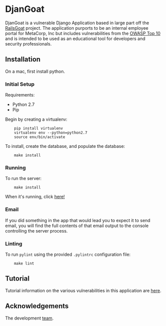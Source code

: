 # DjanGoat

DjanGoat is a vulnerable Django Application based in large part off the [RailsGoat](https://github.com/OWASP/railsgoat) project. The application purports to be an internal employee portal for MetaCorp, Inc but includes vulnerabilities from the [OWASP Top 10](https://www.owasp.org/index.php/Category:OWASP_Top_Ten_Project) and is intended to be used as an educational tool for developers and security professionals.

## Installation

On a mac, first install python.

### Initial Setup

Requirements:

 - Python 2.7
 - Pip

Begin by creating a virtualenv:
```
    pip install virtualenv
    virtualenv env --python=python2.7
    source env/bin/activate
```

To install, create the database, and populate the database:
```
    make install
```

### Running

To run the server:
```
    make install
```

When it's running, click [here!](http://127.0.0.1:8000/)

### Email

If you did something in the app that would lead you to expect it to send email, you will find the full contents of that email output to the console controlling the server process.

### Linting

To run `pylint` using the provided `.pylintrc` configuration file:
```
    make lint
```

## Tutorial
Tutorial information on the various vulnerabilities in this application are [here](docs/home.md).

## Acknowledgements
The development [team](docs/acknowledgements.md).
